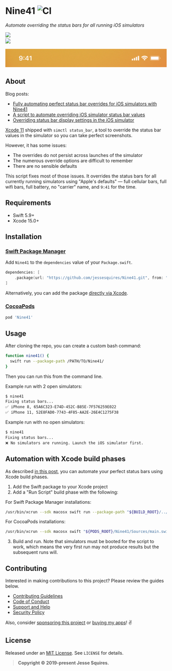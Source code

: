 # Nine41 ![CI](https://github.com/jessesquires/Nine41/workflows/CI/badge.svg)

*Automate overriding the status bars for all running iOS simulators*

[![](https://img.shields.io/endpoint?url=https%3A%2F%2Fswiftpackageindex.com%2Fapi%2Fpackages%2Fjessesquires%2FNine41%2Fbadge%3Ftype%3Dswift-versions)](https://swiftpackageindex.com/jessesquires/Nine41) <br> [![](https://img.shields.io/endpoint?url=https%3A%2F%2Fswiftpackageindex.com%2Fapi%2Fpackages%2Fjessesquires%2FNine41%2Fbadge%3Ftype%3Dplatforms)](https://swiftpackageindex.com/jessesquires/Nine41)

![perfect status bar](https://raw.githubusercontent.com/jessesquires/Nine41/main/screenshot.png)

## About

Blog posts:

* [Fully automating perfect status bar overrides for iOS simulators with Nine41](https://www.jessesquires.com/blog/2020/04/13/fully-automating-perfect-status-bar-overrides-for-ios-simulators/)
* [A script to automate overriding iOS simulator status bar values](https://www.jessesquires.com/blog/2019/09/30/automating-simctl-status-bar/)
* [Overriding status bar display settings in the iOS simulator](https://www.jessesquires.com/blog/2019/09/26/overriding-status-bar-settings-ios-simulator/)

[Xcode 11](https://developer.apple.com/documentation/xcode_release_notes/xcode_11_release_notes) shipped with `simctl status_bar`, a tool to override the status bar values in the simulator so you can take perfect screenshots.

However, it has some issues:
* The overrides do not persist across launches of the simulator
* The numerous override options are difficult to remember
* There are no sensible defaults

This script fixes most of those issues. It overrides the status bars for all currently running simulators using "Apple's defaults" &mdash; full cellular bars, full wifi bars, full battery, no "carrier" name, and `9:41` for the time.

## Requirements

- Swift 5.9+
- Xcode 15.0+

## Installation

### [Swift Package Manager](https://swift.org/package-manager/)

Add `Nine41` to the `dependencies` value of your `Package.swift`.

```swift
dependencies: [
    .package(url: "https://github.com/jessesquires/Nine41.git", from: "2.0.0")
]
```

Alternatively, you can add the package [directly via Xcode](https://developer.apple.com/documentation/xcode/adding_package_dependencies_to_your_app).

### [CocoaPods](https://cocoapods.org)

```ruby
pod 'Nine41'
```

## Usage

After cloning the repo, you can create a custom bash command:

```bash
function nine41() {
  swift run --package-path /PATH/TO/Nine41/
}
```

Then you can run this from the command line.

Example run with 2 open simulators:

```bash
$ nine41
Fixing status bars...
✅ iPhone 8, 65A6C323-E74D-452C-B85E-7F576259E022
✅ iPhone 11, 52E8FAD0-7743-4F85-AA2E-26E4C1275F38
```

Example run with no open simulators:

```bash
$ nine41
Fixing status bars...
❌ No simulators are running. Launch the iOS simulator first.
```

## Automation with Xcode build phases

As described [in this post](https://www.jessesquires.com/blog/2020/04/13/fully-automating-perfect-status-bar-overrides-for-ios-simulators/), you can automate your perfect status bars using Xcode build phases.

1. Add the Swift package to your Xcode project
2. Add a "Run Script" build phase with the following:

For Swift Package Manager installations:

```bash
/usr/bin/xcrun --sdk macosx swift run --package-path "${BUILD_ROOT}/../../SourcePackages/checkouts/Nine41"
```

For CocoaPods installations:

```bash
/usr/bin/xcrun --sdk macosx swift "${PODS_ROOT}/Nine41/Sources/main.swift"
```

3. Build and run. Note that simulators must be booted for the script to work, which means the very first run may not produce results but the subsequent runs will.

## Contributing

Interested in making contributions to this project? Please review the guides below.

- [Contributing Guidelines](https://github.com/jessesquires/.github/blob/master/CONTRIBUTING.md)
- [Code of Conduct](https://github.com/jessesquires/.github/blob/master/CODE_OF_CONDUCT.md)
- [Support and Help](https://github.com/jessesquires/.github/blob/master/SUPPORT.md)
- [Security Policy](https://github.com/jessesquires/.github/blob/master/SECURITY.md)

Also, consider [sponsoring this project](https://www.jessesquires.com/sponsor/) or [buying my apps](https://www.hexedbits.com)! :v:

## License

Released under an [MIT License](https://opensource.org/licenses/MIT). See `LICENSE` for details.

> **Copyright &copy; 2019-present Jesse Squires.**

